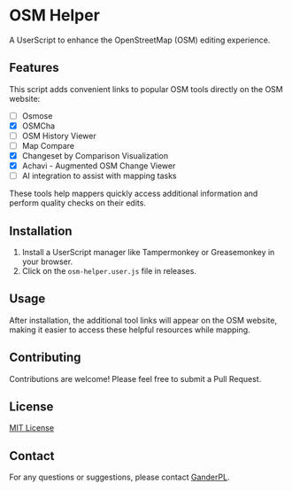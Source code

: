 # OSM Helper

A UserScript to enhance the OpenStreetMap (OSM) editing experience.

## Features

This script adds convenient links to popular OSM tools directly on the OSM website:

- [ ] Osmose
- [x] OSMCha
- [ ] OSM History Viewer
- [ ] Map Compare
- [x] Changeset by Comparison Visualization
- [x] Achavi - Augmented OSM Change Viewer
- [ ] AI integration to assist with mapping tasks

These tools help mappers quickly access additional information and perform quality checks on their edits.

## Installation

1. Install a UserScript manager like Tampermonkey or Greasemonkey in your browser.
2. Click on the `osm-helper.user.js` file in releases.

## Usage

After installation, the additional tool links will appear on the OSM website, making it easier to access these helpful resources while mapping.

## Contributing

Contributions are welcome! Please feel free to submit a Pull Request.

## License

[MIT License](LICENSE)

## Contact

For any questions or suggestions, please contact [GanderPL](https://www.openstreetmap.org/user/GanderPL).
